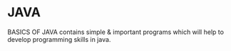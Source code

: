 # JAVA
BASICS OF JAVA contains simple & important programs which  will help to develop programming skills in java.

